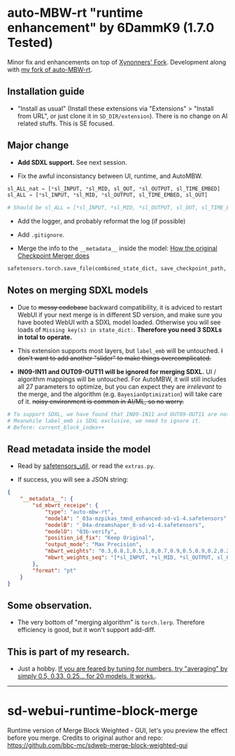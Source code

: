 # auto-MBW-rt "runtime enhancement" by 6DammK9 (1.7.0 Tested)

Minor fix and enhancements on top of [Xynonners' Fork](https://github.com/Xynonners/sd-webui-runtime-block-merge). Development along with [my fork of auto-MBW-rt](https://github.com/6DammK9/auto-MBW-rt/tree/master).

## Installation guide

- "Install as usual" (Install these extensions via "Extensions" > "Install from URL", or just clone it in `SD_DIR/extension`). There is no change on AI related stuffs. This is SE focused.

## Major change

- **Add SDXL support.** See next session.

- Fix the awful inconsistancy between UI, runtime, and AutoMBW.

```py
sl_ALL_nat = [*sl_INPUT, *sl_MID, sl_OUT, *sl_OUTPUT, sl_TIME_EMBED]
sl_ALL = [*sl_INPUT, *sl_MID, *sl_OUTPUT, sl_TIME_EMBED, sl_OUT]

# Should be sl_ALL = [*sl_INPUT, *sl_MID, *sl_OUTPUT, sl_OUT, sl_TIME_EMBED]
```

- Add the logger, and probably reformat the log (if possible)

- Add `.gitignore`.

- Merge the info to the `__metadata__` inside the model: [How the original Checkpoint Merger does](https://github.com/AUTOMATIC1111/stable-diffusion-webui/blob/master/modules/extras.py#L257)

```py
safetensors.torch.save_file(combined_state_dict, save_checkpoint_path, metadata=metadata if len(metadata)>0 else None)
```

## Notes on merging SDXL models

- Due to ~~messy codebase~~ backward compatibility, it is adviced to restart WebUI if your next merge is in different SD version, and make sure you have booted WebUI with a SDXL model loaded. Otherwise you will see loads of `Missing key(s) in state_dict:`. **Therefore you need 3 SDXLs in total to operate.**

- This extension supports most layers, but `label_emb` will be untouched. ~~I don't want to add another "slider" to make things overcomplicated.~~

- **IN09-IN11 and OUT09-OUT11 will be ignored for merging SDXL.** UI / algorithm mappings will be untouched. For AutoMBW, it will still includes all 27 parameters to optimize, but you can expect they are *irrelevant* to the merge, and the algorithm (e.g. `BayesianOptimization`) will take care of it. ~~noisy environment is common in AI/ML, so no worry.~~ 

```py
# To support SDXL, we have found that IN09-IN11 and OUT09-OUT11 are not exist, then we can skip them.
# Meanwhile label_emb is SDXL exclusive, we need to ignore it.
# Before: current_block_index++
```

## Read metadata inside the model

- Read by [safetensors_util](https://github.com/by321/safetensors_util), or read the `extras.py`.

- If success, you will see a JSON string:

```json
{
    "__metadata__": {
        "sd_mbwrt_receipe": {
            "type": "auto-mbw-rt",
            "modelA": "_03a-mzpikas_tmnd_enhanced-sd-v1-4.safetensors",
            "modelB": "_04a-dreamshaper_8-sd-v1-4.safetensors",
            "modelO": "03b-verify",
            "position_id_fix": "Keep Original",
            "output_mode": "Max Precision",
            "mbwrt_weights": "0.3,0.8,1,0.5,1,0,0.7,0.9,0.5,0.9,0.2,0.2,0.6,0,0.3,0.3,1,1,0.8,0.2,0.7,0,1,0.3,0.2,0.9,0.2",
            "mbwrt_weights_seq": "[*sl_INPUT, *sl_MID, *sl_OUTPUT, sl_OUT, sl_TIME_EMBED]"
        },
        "format": "pt"
    }
}
```

## Some observation.

- The very bottom of "merging algorithm" is `torch.lerp`. Therefore efficiency is good, but it won't support add-diff.

## This is part of my research.

- Just a hobby. [If you are feared by tuning for numbers, try "averaging" by simply 0.5, 0.33, 0.25... for 20 models. It works.](https://github.com/6DammK9/nai-anime-pure-negative-prompt/tree/main/ch05).

------

# sd-webui-runtime-block-merge

Runtime version of Merge Block Weighted - GUI, let's you preview the effect before you merge.
Credits to original author and repo:
https://github.com/bbc-mc/sdweb-merge-block-weighted-gui
